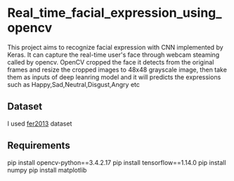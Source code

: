 # Real_time_facial_expression_using_opencv



This project aims to recognize facial expression with CNN implemented by Keras.
It can  capture the real-time user's face through webcam steaming called by opencv.
OpenCV cropped the face it detects from the original frames and resize the cropped images to 48x48 grayscale image, then take them as
inputs of deep leanring model and it will predicts the expressions such as Happy,Sad,Neutral,Disgust,Angry etc


## Dataset
I used [fer2013](https://www.kaggle.com/c/challenges-in-representation-learning-facial-expression-recognition-challenge/data) dataset 

##  Requirements
pip install opencv-python==3.4.2.17
pip install tensorflow==1.14.0
pip install numpy
pip install matplotlib

